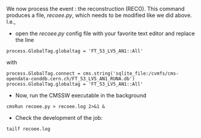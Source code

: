 
We now process the event : the reconstruction (RECO).  This command produces a file, *recoee.py*, which needs to be modified
like we did above.  I.e.,

- open the *recoee.py* config file with your favorite text editor and replace the line

```
process.GlobalTag.globaltag = 'FT_53_LV5_AN1::All'
```

with

```
process.GlobalTag.connect = cms.string('sqlite_file:/cvmfs/cms-opendata-conddb.cern.ch/FT_53_LV5_AN1_RUNA.db')
process.GlobalTag.globaltag = 'FT_53_LV5_AN1::All'
```

- Now, run the CMSSW executable in the background

```
cmsRun recoee.py > recoee.log 2>&1 &
``` 

- Check the development of the job:

```
tailf recoee.log
```
